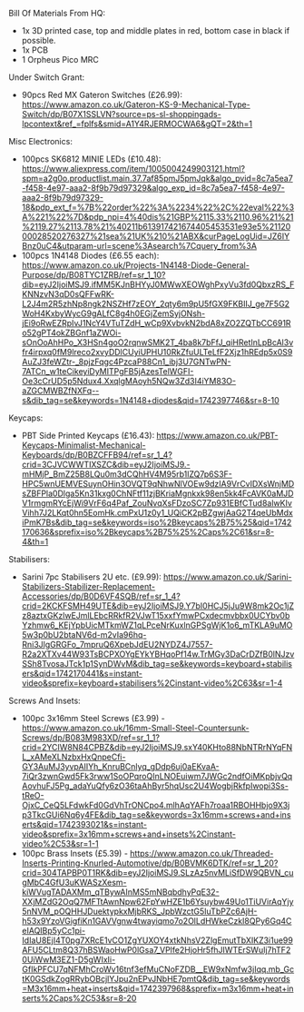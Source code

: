 Bill Of Materials From HQ:

- 1x 3D printed case, top and middle plates in red, bottom case in black if possible.
- 1x PCB
- 1 Orpheus Pico MRC

Under Switch Grant:
- 90pcs Red MX Gateron Switches (£26.99): https://www.amazon.co.uk/Gateron-KS-9-Mechanical-Type-Switch/dp/B07X1SSLVN?source=ps-sl-shoppingads-lpcontext&ref_=fplfs&smid=A1Y4RJERMOCWA6&gQT=2&th=1

Misc Electronics:
- 100pcs SK6812 MINIE LEDs (£10.48): https://www.aliexpress.com/item/1005004249903121.html?spm=a2g0o.productlist.main.37.7af85pmJ5pmJqk&algo_pvid=8c7a5ea7-f458-4e97-aaa2-8f9b79d97329&algo_exp_id=8c7a5ea7-f458-4e97-aaa2-8f9b79d97329-18&pdp_ext_f=%7B%22order%22%3A%2234%22%2C%22eval%22%3A%221%22%7D&pdp_npi=4%40dis%21GBP%2115.33%2110.96%21%21%2119.27%2113.78%21%40211b613917421674405453531e93e5%2112000028520276327%21sea%21UK%210%21ABX&curPageLogUid=JZ6IYBnz0uC4&utparam-url=scene%3Asearch%7Cquery_from%3A
- 100pcs 1N4148 Diodes (£6.55 each): https://www.amazon.co.uk/Projects-1N4148-Diode-General-Purpose/dp/B08TYC1ZRB/ref=sr_1_10?dib=eyJ2IjoiMSJ9.ifMM5KJnBHYyJ0MWwXEOWghPxyVu3fd0QbxzRS_FKNNzvN3qD0sQFFwRK-L2J4m2R5zhNp8ngk2NSZHf7zEOY_2qty6m9pU5fGX9FKBIIJ_ge7F5G2WoH4KxbyWycG9gALfC8g4h0EGjZemSyjONsh-jEi9oRwEZRpIvJ1NcY4VTuTZdH_wCp9XvbvkN2bdA8xZO2ZQTbCC691Ro52gPT4okZBGnf1aZWOi-sOnOoAhHPo_X3HSn4goO2rqnwSMK2T_4ba8k7bFfJ_qiHRetInLpBcAl3vfr4irpxq0fM9lreco2xvyDDlCUyiUPHU10RkZfuULTeLfF2Xjz1hREdp5x0S9AuZJ3feWZtr-_8pjzFqgc4PzcaP88Cn1_ibj3U7GNTwPN-7ATCn_w1teCikeyiDyMITPgFB5jAzesTelWGFI-Oe3cCrUD5p5Ndux4.XxqlgMAoyh5NQw3Zd3I4iYM83O-aZGCMWBZfNXFq--s&dib_tag=se&keywords=1N4148+diodes&qid=1742397746&sr=8-10

Keycaps:
- PBT Side Printed Keycaps (£16.43): https://www.amazon.co.uk/PBT-Keycaps-Minimalist-Mechanical-Keyboards/dp/B0BZCFFB94/ref=sr_1_4?crid=3CJVCWWTIXSZC&dib=eyJ2IjoiMSJ9.-mHMjP_BmZ25B8LQu0m3dCQhHV4M95rb1lZQ7p6S3F-HPC5wnUEMVESuynOHin3OVQT9qNhwNlVOEw9dzIA9VrCvIDXsWnjMDsZBFPla0Dlga5Kn31kxg0ChNFtf11zjBKriaMgnkxk98en5kk4FcAVK0aMJDV1rmgmRYcEjWi9VrF6q4Paf_ZouNvqXsFDzoSC7Zp931EBfCTud8alwKIvVihh7J2LKqt0hn5EomHk.cmPxU1z0y1_UQiCK2pBZgwjAaG2T4qeUbMdxiPmK7Bs&dib_tag=se&keywords=iso%2Bkeycaps%2B75%25&qid=1742170636&sprefix=iso%2Bkeycaps%2B75%25%2Caps%2C61&sr=8-4&th=1

Stabilisers:
- Sarini 7pc Stabilisers 2U etc. (£9.99): https://www.amazon.co.uk/Sarini-Stabilizers-Stabilizer-Replacement-Accessories/dp/B0D6VF4SQB/ref=sr_1_4?crid=2KCKFSMH49UTE&dib=eyJ2IjoiMSJ9.Y7bI0HCJ5jJu9W8mk2Oc1jZz8aztxGKzlwEJmlLEbcRRkfR2VJwT15xxfYmwPCxdecmvbbx0UCYbv0bYzhmw6_KEjYpbUicMTkmWZ1qLPceNrKuxlnGPSgWjK1o6_mTKLA9uMO5w3p0bU2btaNV6d-m2vIa96hq-Rni3JlgGRGFo_7mpruQ6XpebJdEU2NYDZ4J7557-R2a2XTXv44W93TsBCPXOYgEYkYBHqoPf14w.TrMGy3DaCrDZfB0lNJzvSSh8TvosaJTck1p1SynDWvM&dib_tag=se&keywords=keyboard+stabilisers&qid=1742170441&s=instant-video&sprefix=keyboard+stabilisers%2Cinstant-video%2C63&sr=1-4

Screws And Insets:
- 100pc 3x16mm Steel Screws (£3.99) - https://www.amazon.co.uk/16mm-Small-Steel-Countersunk-Screws/dp/B083M983XD/ref=sr_1_1?crid=2YCIW8N84CPBZ&dib=eyJ2IjoiMSJ9.sxY40KHto88NbNTRrNYqFNL_xAMeXLNzbxHxQnpeCfi-GY3AuMJ3yvpAIIYh_KnruBCnlyq_gDdp6uj0aEKvaA-7iQr3zwnGwd5Fk3rww1SoOPqroQInLNOEuiwm7JWGc2ndfOiMKpbjvQqAovhuFJ5Pg_adaYuQfy6zO36taAhByr5hqUsc2U4WogbjRkfpIwopi3Ss-tReO-OjxC_CeQ5LFdwkFd0GdVhTrONCpo4.mlhAqYAFh7roaa1RBOHHbjo9X3jp3TkcGUi6Nq6y4FE&dib_tag=se&keywords=3x16mm+screws+and+inserts&qid=1742393021&s=instant-video&sprefix=3x16mm+screws+and+insets%2Cinstant-video%2C53&sr=1-1
- 100pc Brass Insets (£5.39) - https://www.amazon.co.uk/Threaded-Inserts-Printing-Knurled-Automotive/dp/B0BVMK6DTK/ref=sr_1_20?crid=304TAPBP0T1RK&dib=eyJ2IjoiMSJ9.SLzAz5nvMLiSfDW9QBVN_cugMbC4GfU3uKWASzXesm-kiWVugTADAXMm_qTBywAInMS5mNBqbdhyPqE32-XXjMZdG2OqQ7MFTtAwnNpw62FpYwHZE1b6Ysuybw49Uo1TiUVirAqYjy5nNVM_pOQHHJDuektypkxMjbRKS_JpbWzctG5IuTbPZc6AjH-h53x9YzoVGigfiKn1GAVVgnw4twayiqmo7o2OlLdHWkeCzkI8QPy6Gq4CeIAQIBp5yCc1pi-IdIaU8EjI4T0pg7XRcE1vCO1ZgYUXOY4xtkNhsV2ZlgEmutTbXIKZ3i1ue99AFU5CLtm8Q37hBSWaoHwP0lGsa7_VPlfe2HjoHr5fhJIWTErSWuIj7hTF20UiWwM3EZ1-D5gWIxIi-GfIkPFCU7qNFMhCroWv16tnf3efMuCNoFZDB__EW9xNmfw3jIqq.mb_GctK0GSdkZogRRybOBcjlYJpu2nEPvJNbHE7pmtQ&dib_tag=se&keywords=M3x16mm+heat+inserts&qid=1742397968&sprefix=m3x16mm+heat+inserts%2Caps%2C53&sr=8-20

